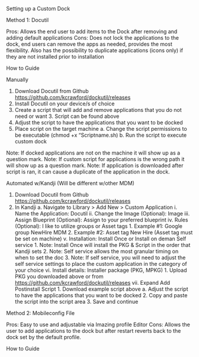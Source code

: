 Setting up a Custom Dock


Method 1: Docutil

Pros: Allows the end user to add items to the Dock after removing and adding default applications
Cons: Does not lock the applications to the dock, end users can remove the apps as needed, provides the most flexibility. Also has the possibility to duplicate applications (icons only) if they are not installed prior to installation

How to Guide

Manually

1. Download Docutil from Github https://github.com/kcrawford/dockutil/releases
2. Install Docutil on your device/s of choice
3. Create a script that will add and remove applications that you do not need or want
   3. Script can be found above
4. Adjust the script to have the applications that you want to be docked
5. Place script on the target machine
	a. Change the script permissions to be executable (chmod +x “Scriptname.sh)
	b. Run the script to execute custom dock

Note: If docked applications are not on the machine it will show up as a question mark.
Note: If custom script for applications is the wrong path it will show up as a question mark.
Note: If application is downloaded after script is ran, it can cause a duplicate of the application in the dock.

Automated w/Kandji (Will be different w/other MDM)

1. Download Docutil from Github https://github.com/kcrawford/dockutil/releases
2. In Kandji
	a. Navigate to Library > Add New > Custom Application
		i. Name the Application: Docutil
		ii. Change the Image (Optional): Image
		iii. Assign Blueprint (Optional): Assign to your preferred blueprint
		iv. Rules (Optional): I like to utilize groups or Asset tags
			1. Example #1: Google group NewHire MDM
			2. Example #2: Asset tag New Hire (Asset tag must be set on machine)
		v. Installation: Install Once or Install on deman Self service
			1. Note: Install Once will install the PKG & Script in the order that Kandji sets
			2. Note: Self service allows the most granular timing on when to set the doc
			3. Note: If self service, you will need to adjust the self service settings to place the custom application in the category of your choice
		vi. Install details: Installer package (PKG, MPKG)
			1. Upload PKG you downloaded above or from https://github.com/kcrawford/dockutil/releases
		vii. Expand Add Postinstall Script
			1. Download example script above
				a. Adjust the script to have the applications that you want to be docked
			2. Copy and paste the script into the script area
			3. Save and continue

Method 2: Mobileconfig File

Pros: Easy to use and adjustable via Imazing profile Editor
Cons: Allows the user to add applications to the dock but after restart reverts back to the dock set by the default profile.

How to Guide
